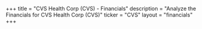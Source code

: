 +++
title = "CVS Health Corp (CVS) - Financials"
description = "Analyze the Financials for CVS Health Corp (CVS)"
ticker = "CVS"
layout = "financials"
+++

